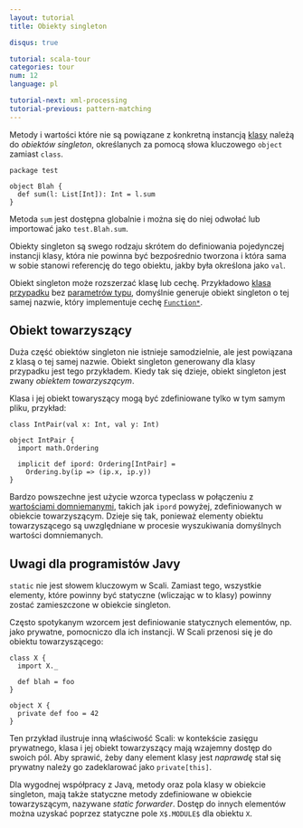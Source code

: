 ```yaml
---
layout: tutorial
title: Obiekty singleton

disqus: true

tutorial: scala-tour
categories: tour
num: 12
language: pl

tutorial-next: xml-processing
tutorial-previous: pattern-matching
---
```


Metody i wartości które nie są powiązane z konkretną instancją [klasy](classes.html) należą do *obiektów singleton*, określanych za pomocą słowa kluczowego `object` zamiast `class`.

```
package test

object Blah {
  def sum(l: List[Int]): Int = l.sum
}
```

Metoda `sum` jest dostępna globalnie i można się do niej odwołać lub importować jako `test.Blah.sum`.

Obiekty singleton są swego rodzaju skrótem do definiowania pojedynczej instancji klasy, która nie powinna być bezpośrednio tworzona i która sama w sobie stanowi referencję do tego obiektu, jakby była określona jako `val`. 

Obiekt singleton może rozszerzać klasę lub cechę. Przykładowo [klasa przypadku](case-class.html) bez [parametrów typu](generic-class.html), domyślnie generuje obiekt singleton o tej samej nazwie, który implementuje cechę [`Function*`](http://www.scala-lang.org/api/current/scala/Function1.html).

## Obiekt towarzyszący ##

Duża część obiektów singleton nie istnieje samodzielnie, ale jest powiązana z klasą o tej samej nazwie. Obiekt singleton generowany dla klasy przypadku jest tego przykładem. Kiedy tak się dzieje, obiekt singleton jest zwany *obiektem towarzyszącym*.

Klasa i jej obiekt towaryszący mogą być zdefiniowane tylko w tym samym pliku, przykład:

```tut
class IntPair(val x: Int, val y: Int)

object IntPair {
  import math.Ordering

  implicit def ipord: Ordering[IntPair] =
    Ordering.by(ip => (ip.x, ip.y))
}
```

Bardzo powszechne jest użycie wzorca typeclass w połączeniu z [wartościami domniemanymi](implicit-parameters.html), takich jak `ipord` powyżej, zdefiniowanych w obiekcie towarzyszącym. Dzieje się tak, ponieważ elementy obiektu towarzyszącego są uwzględniane w procesie wyszukiwania domyślnych wartości domniemanych.

## Uwagi dla programistów Javy ##

`static` nie jest słowem kluczowym w Scali. Zamiast tego, wszystkie elementy, które powinny być statyczne (wliczając w to klasy) powinny zostać zamieszczone w obiekcie singleton.

Często spotykanym wzorcem jest definiowanie statycznych elementów, np. jako prywatne, pomocniczo dla ich instancji. W Scali przenosi się je do obiektu towarzyszącego:

```
class X {
  import X._

  def blah = foo
}

object X {
  private def foo = 42
}
```

Ten przykład ilustruje inną właściwość Scali: w kontekście zasięgu prywatnego, klasa i jej obiekt towarzyszący mają wzajemny dostęp do swoich pól. Aby sprawić, żeby dany element klasy jest *naprawdę* stał się prywatny należy go zadeklarować jako `private[this]`.

Dla wygodnej współpracy z Javą, metody oraz pola klasy w obiekcie singleton, mają także statyczne metody zdefiniowane w obiekcie towarzyszącym, nazywane *static forwarder*. Dostęp do innych elementów można uzyskać poprzez statyczne pole `X$.MODULE$` dla obiektu `X`.
